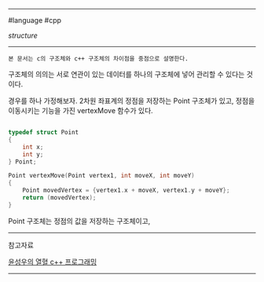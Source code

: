 
---

#language #cpp 

*structure*

---

	본 문서는 c의 구조체와 c++ 구조체의 차이점을 중점으로 설명한다.

구조체의 의의는 서로 연관이 있는 데이터를 하나의 구조체에 넣어 관리할 수 있다는 것이다.

경우를 하나 가정해보자.
2차원 좌표계의 정점을 저장하는 Point 구조체가 있고, 정점을 이동시키는 기능을 가진 vertexMove 함수가 있다.

~~~c

typedef struct Point
{
	int x;
	int y;
} Point;

Point vertexMove(Point vertex1, int moveX, int moveY)
{
	Point movedVertex = {vertex1.x + moveX, vertex1.y + moveY};
	return (movedVertex);
}

~~~

Point 구조체는 정점의 값을 저장하는 구조체이고,  

---

참고자료

[윤성우의 열혈 c++ 프로그래밍](https://product.kyobobook.co.kr/detail/S000001589147)

---